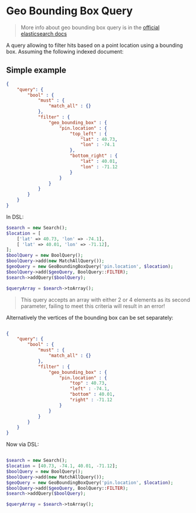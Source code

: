# Geo Bounding Box Query

> More info about geo bounding box query is in the [official elasticsearch docs][1]

A query allowing to filter hits based on a point location using a bounding box. Assuming the following indexed document:

## Simple example

```JSON
{
    "query": {
        "bool" : {
            "must" : {
                "match_all" : {}
            },
            "filter" : {
                "geo_bounding_box" : {
                    "pin.location" : {
                        "top_left" : {
                            "lat" : 40.73,
                            "lon" : -74.1
                        },
                        "bottom_right" : {
                            "lat" : 40.01,
                            "lon" : -71.12
                        }
                    }
                }
            }
        }
    }
}
```

In DSL:

```php
$search = new Search();
$location = [
    ['lat' => 40.73, 'lon' => -74.1],
    [ 'lat' => 40.01, 'lon' => -71.12],
];
$boolQuery = new BoolQuery();
$boolQuery->add(new MatchAllQuery());
$geoQuery = new GeoBoundingBoxQuery('pin.location', $location);
$boolQuery->add($geoQuery, BoolQuery::FILTER);
$search->addQuery($boolQuery);

$queryArray = $search->toArray();
```

> This query accepts an array with either 2 or 4 elements as its second parameter,
failing to meet this criteria will result in an error!

Alternatively the vertices of the bounding box can be set separately:

```json

{
    "query": {
        "bool" : {
            "must" : {
                "match_all" : {}
            },
            "filter" : {
                "geo_bounding_box" : {
                    "pin.location" : {
                        "top" : 40.73,
                        "left" : -74.1,
                        "bottom" : 40.01,
                        "right" : -71.12
                    }
                }
            }
        }
    }
}

```

Now via DSL:

```php

$search = new Search();
$location = [40.73, -74.1, 40.01, -71.12];
$boolQuery = new BoolQuery();
$boolQuery->add(new MatchAllQuery());
$geoQuery = new GeoBoundingBoxQuery('pin.location', $location);
$boolQuery->add($geoQuery, BoolQuery::FILTER);
$search->addQuery($boolQuery);

$queryArray = $search->toArray();

```

[1]: https://www.elastic.co/guide/en/elasticsearch/reference/current/query-dsl-geo-bounding-box-query.html
